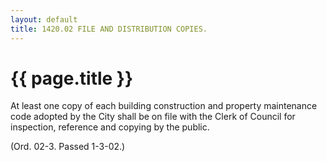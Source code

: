 ```yaml
---
layout: default 
title: 1420.02 FILE AND DISTRIBUTION COPIES.
---
```


{{ page.title }}
================

At least one copy of each building construction and property maintenance
code adopted by the City shall be on file with the Clerk of Council for
inspection, reference and copying by the public.

(Ord. 02-3. Passed 1-3-02.)

